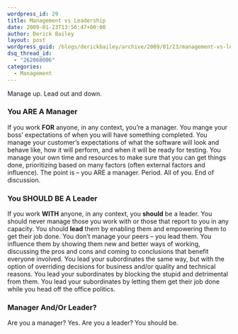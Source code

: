```yaml
---
wordpress_id: 29
title: Management vs Leadership
date: 2009-01-23T13:56:47+00:00
author: Derick Bailey
layout: post
wordpress_guid: /blogs/derickbailey/archive/2009/01/23/management-vs-leadership.aspx
dsq_thread_id:
  - "262068006"
categories:
  - Management
---
```

</p> 

Manage up. Lead out and down. 

### You ARE A Manager

If you work **FOR** anyone, in any context, you’re a manager. You mange your boss’ expectations of when you will have something completed. You manage your customer’s expectations of what the software will look and behave like, how it will perform, and when it will be ready for testing. You manage your own time and resources to make sure that you can get things done, prioritizing based on many factors (often external factors and influence). The point is – you ARE a manager. Period. All of you. End of discussion. 

### You SHOULD BE A Leader

If you work **WITH** anyone, in any context, you **should** be a leader. You should never manage those you work with or those that report to you in any capacity. You should **lead** them by enabling them and empowering them to get their job done. You don’t manage your peers – you lead them. You influence them by showing them new and better ways of working, discussing the pros and cons and coming to conclusions that benefit everyone involved. You lead your subordinates the same way, but with the option of overriding decisions for business and/or quality and technical reasons. You lead your subordinates by blocking the stupid and detrimental from them. You lead your subordinates by letting them get their job done while you head off the office politics.

### Manager And/Or Leader?

Are you a manager? Yes. Are you a leader? You should be.